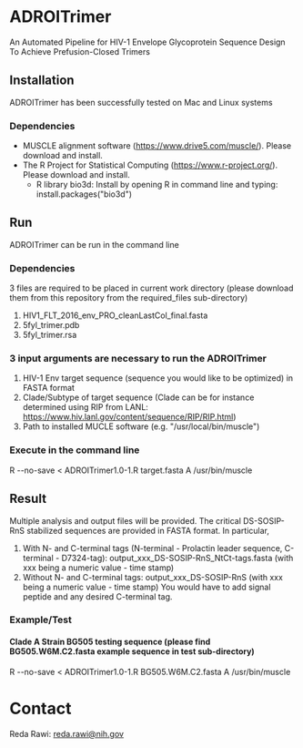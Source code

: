 # ADROITrimer
An Automated Pipeline for HIV-1 Envelope Glycoprotein Sequence Design To Achieve Prefusion-Closed Trimers


## Installation

ADROITrimer has been successfully tested on Mac and Linux systems

### Dependencies

- MUSCLE alignment software (https://www.drive5.com/muscle/). Please download and install.
- The R Project for Statistical Computing (https://www.r-project.org/). Please download and install.
  - R library bio3d: Install by opening R in command line and typing: install.packages("bio3d")


## Run 
ADROITrimer can be run in the command line

### Dependencies
3 files are required to be placed in current work directory (please download them from this repository from the required_files sub-directory)
  1. HIV1_FLT_2016_env_PRO_cleanLastCol_final.fasta
  2. 5fyl_trimer.pdb
  3. 5fyl_trimer.rsa

### 3 input arguments are necessary to run the ADROITrimer
  1.  HIV-1 Env target sequence (sequence you would like to be optimized) in FASTA format
  2.  Clade/Subtype of target sequence (Clade can be for instance determined using RIP from LANL: https://www.hiv.lanl.gov/content/sequence/RIP/RIP.html)
  3.  Path to installed MUCLE software (e.g. "/usr/local/bin/muscle")
  
### Execute in the command line
R --no-save < ADROITrimer1.0-1.R target.fasta A /usr/bin/muscle


## Result
Multiple analysis and output files will be provided. The critical DS-SOSIP-RnS stabilized sequences are provided in FASTA format. In particular,
1. With N- and C-terminal tags (N-terminal - Prolactin leader sequence, C-terminal - D7324-tag): output_xxx_DS-SOSIP-RnS_NtCt-tags.fasta (with xxx being a numeric value - time stamp)
2. Without N- and C-terminal tags: output_xxx_DS-SOSIP-RnS (with xxx being a numeric value - time stamp)
  You would have to add signal peptide and any desired C-terminal tag.
  
  
### Example/Test

#### Clade A Strain BG505 testing sequence (please find BG505.W6M.C2.fasta example sequence in test sub-directory) 
R --no-save < ADROITrimer1.0-1.R BG505.W6M.C2.fasta A /usr/bin/muscle


# Contact
Reda Rawi: reda.rawi@nih.gov
